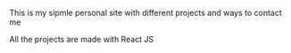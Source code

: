This is my sipmle personal site with different projects and ways to contact me

All the projects are made with React JS
